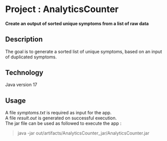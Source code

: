 # Project : AnalyticsCounter

#### Create an output of sorted unique symptoms from a list of raw data

## Description
The goal is to generate a sorted list of unique symptoms, based on an input of duplicated symptoms.

## Technology
Java version 17

## Usage
A file *symptoms.txt* is required as input for the app.<br>
A file *result.out* is generated on successful execution.<br>
The jar file can be used as followed to execute the app : <br>
> java -jar out/artifacts/AnalyticsCounter_jar/AnalyticsCounter.jar